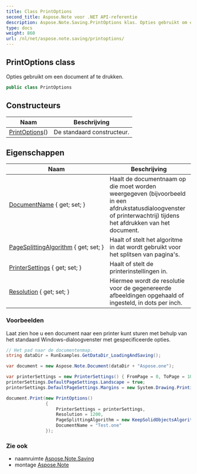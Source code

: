 ```yaml
---
title: Class PrintOptions
second_title: Aspose.Note voor .NET API-referentie
description: Aspose.Note.Saving.PrintOptions klas. Opties gebruikt om een document af te drukken.
type: docs
weight: 860
url: /nl/net/aspose.note.saving/printoptions/
---
```

## PrintOptions class

Opties gebruikt om een document af te drukken.

```csharp
public class PrintOptions
```

## Constructeurs

| Naam | Beschrijving |
| --- | --- |
| [PrintOptions](printoptions/)() | De standaard constructeur. |

## Eigenschappen

| Naam | Beschrijving |
| --- | --- |
| [DocumentName](../../aspose.note.saving/printoptions/documentname/) { get; set; } | Haalt de documentnaam op die moet worden weergegeven (bijvoorbeeld in een afdrukstatusdialoogvenster of printerwachtrij) tijdens het afdrukken van het document. |
| [PageSplittingAlgorithm](../../aspose.note.saving/printoptions/pagesplittingalgorithm/) { get; set; } | Haalt of stelt het algoritme in dat wordt gebruikt voor het splitsen van pagina's. |
| [PrinterSettings](../../aspose.note.saving/printoptions/printersettings/) { get; set; } | Haalt of stelt de printerinstellingen in. |
| [Resolution](../../aspose.note.saving/printoptions/resolution/) { get; set; } | Hiermee wordt de resolutie voor de gegenereerde afbeeldingen opgehaald of ingesteld, in dots per inch. |

### Voorbeelden

Laat zien hoe u een document naar een printer kunt sturen met behulp van het standaard Windows-dialoogvenster met gespecificeerde opties.

```csharp
// Het pad naar de documentenmap.
string dataDir = RunExamples.GetDataDir_LoadingAndSaving();

var document = new Aspose.Note.Document(dataDir + "Aspose.one");

var printerSettings = new PrinterSettings() { FromPage = 0, ToPage = 10 };
printerSettings.DefaultPageSettings.Landscape = true;
printerSettings.DefaultPageSettings.Margins = new System.Drawing.Printing.Margins(50, 50, 150, 50);

document.Print(new PrintOptions()
               {
                   PrinterSettings = printerSettings,
                   Resolution = 1200,
                   PageSplittingAlgorithm = new KeepSolidObjectsAlgorithm(),
                   DocumentName = "Test.one"
               });
```

### Zie ook

* naamruimte [Aspose.Note.Saving](../../aspose.note.saving/)
* montage [Aspose.Note](../../)


